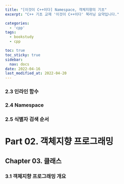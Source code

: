 ```yaml
---
title: "[이것이 C++이다] Namespace, 객체지향의 기초"
excerpt: "C++ 기초 교재 '이것이 C++이다' 북러닝 요약입니다."

categories:
  - 'cpp'
tags:
  - bookstudy
  - cpp

toc: true
toc_sticky: true
sidebar:
  nav: docs
date: 2022-04-16
last_modified_at: 2022-04-20
---
```


### 2.3 인라인 함수 

### 2.4 Namespace

### 2.5 식별자 검색 순서 

# Part 02. 객체지향 프로그래밍 

## Chapter 03. 클래스 

### 3.1 객체지향 프로그래밍 개요